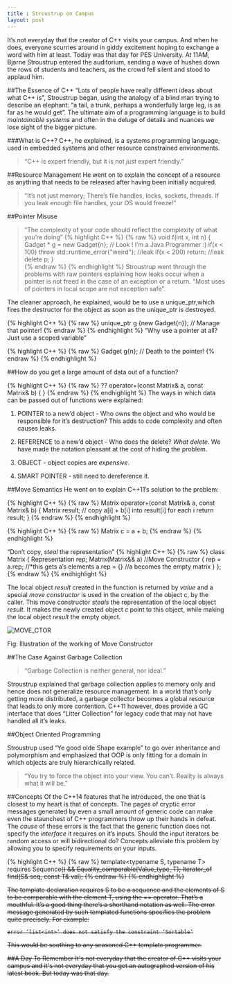 ```yaml
---
title : Stroustrup on Campus
layout: post
---
```

It’s not everyday that the creator of C++ visits your campus. And when he does, everyone scurries around in giddy excitement hoping to exchange a word with him at least. Today was that day for PES University. At 11AM, Bjarne Stroustrup entered the auditorium, sending a wave of hushes down the rows of students and teachers, as the crowd fell silent and stood to applaud him. 

##The  Essence of C++
“Lots of people have really different ideas about what C++ is", Stroustrup began, using the analogy of a blind man trying to describe an elephant: “a tail, a trunk, perhaps a wonderfully large leg, is as far as he would get”. The ultimate aim of a  programming language is to build *maintainable systems* and often in the deluge of details and nuances we lose sight of the bigger picture. 


###What is C++?
C++, he explained, is a systems programming language, used in embedded systems and other resource constrained environments. 
>“C++ is expert friendly, but it is not *just* expert friendly.”

##Resource Management
He went on to explain the concept of a resource as anything that needs to be released after having been initially acquired. 
>“It’s not just memory; There’s file handles, locks, sockets, threads. If you leak enough file handles, your OS would freeze!”

##Pointer Misuse
>“The complexity of your code should reflect the complexity of what you’re doing”
{% highlight C++ %}
{% raw %}
void f(int x, int n)
{
	Gadget * g = new Gadget{n}; // Look ! I’m a Java Programmer :)
	if(x < 100) throw std::runtime_error{"weird"}; //leak
	if(x < 200) return; //leak
	delete p;
}	
{% endraw %}
{% endhighlight %}
Stroustrup went through the problems with raw pointers explaining how leaks occur when a pointer is not freed in the case of an exception or a return.
>“Most uses of pointers in local scope are not exception safe”.

The cleaner approach, he explained, would be to use a unique\_ptr,which fires the destructor for the object as soon as the unique\_ptr is destroyed.

{% highlight C++ %}
{% raw %}
unique_ptr<Gadget> g {new Gadget{n}}; // Manage that pointer!
{% endraw %}
{% endhighlight %}
“Why use a pointer at all? Just use a scoped variable”

{% highlight C++ %}
{% raw %}
Gadget g{n}; // Death to the pointer!
{% endraw %}
{% endhighlight %}


##How do you get a large amount of data out of a function?

{% highlight C++ %}
{% raw %}
?? operator+(const Matrix& a, const Matrix& b)
{
}
{% endraw %}
{% endhighlight %}
The ways in which data can be passed out of functions were explained:

1. POINTER to a new’d object - Who owns the object and who would be responsible for it’s destruction? This adds to code complexity and often causes leaks.

2. REFERENCE to a new’d object - Who does the delete? *What delete*. We have made the notation pleasant at the cost of hiding the problem.

3. OBJECT - object copies are *expensive*.

4. SMART POINTER - still need to dereference it.

##Move Semantics
He went on to explain C++11’s solution to the problem:

{% highlight C++ %}
{% raw %}
Matrix operator+(const Matrix& a, const Matrix& b)
{
	Matrix result;
	// copy a[i] + b[i] into result[i] for each i
	return result;
}
{% endraw %}
{% endhighlight %}

{% highlight C++ %}
{% raw %}
Matrix c = a + b;
{% endraw %}
{% endhighlight %}


“Don’t copy, *steal* the representation”
{% highlight C++ %}
{% raw %}
class Matrix
{
	Representation rep;
	Matrix(Matrix&& a) //Move Constructor
	{
		rep = a.rep; //*this gets a’s elements
		a.rep = {} //a becomes the empty matrix
	}
};
{% endraw %}
{% endhighlight %}

The local object *result* created in the function is returned by *value* and a special *move constructor* is used in the creation of the object c, by the caller. This move constructor *steals* the representation of the local object *result*. It makes the newly created object *c* point to this object, while making the local object *result* the empty object.

![MOVE_CTOR]({{site.url}}/images/move_ctor.png)
<div class="align-center">Fig: Illustration of the working of Move Constructor</div>



##The Case Against Garbage Collection
>“Garbage Collection is neither general, nor ideal.”

Stroustrup explained that garbage collection applies to memory only and hence does not generalize resource management. In a world that’s only getting more distributed, a garbage collector becomes a global resource that leads to only more contention.
C++11 however, does provide a GC interface that does “Litter Collection” for legacy code that may not have handled all it’s leaks. 

##Object Oriented Programming

Stroustrup used “Ye good olde Shape example” to go over inheritance and polymorphism and emphasized that OOP is only fitting for a domain in which objects are truly hierarchically related.

>“You try to force the object into your view. You can’t. Reality is always what it will be.”

##Concepts
Of the C++14 features that he introduced, the one that is closest to my heart is that of concepts. The pages of cryptic error messages generated by even a small amount of generic code can make even the staunchest of C++ programmers throw up their hands in defeat. The *cause* of these errors is the fact that the generic function does not specify the *interface* it requires on it’s inputs. Should the input iterators be random access or will bidirectional do?
Concepts alleviate this problem by allowing you to specify requirements on your inputs.

{% highlight C++ %}
{% raw %}
template<typename S, typename T>
requires Sequence<S>() && Equality_comparable(Value_type<S>, T);
Iterator_of<S> find(S& seq, const T& val);
{% endraw %}
{% endhighlight %}

The template declaration requires S to be a sequence and the elements of S to be comparable with the element T, using the == operator. That’s a mouthful. It’s a good thing there’s a shorthand notation as well.
The error message generated by such templated functions specifies the problem quite precisely. For example:
```
error ‘list<int>’ does not satisfy the constraint ‘Sortable’
```
This would be soothing to any seasoned C++ template programmer.

##A Day To Remember
It's not everyday that the creator of C++ visits your campus and it's not everyday that you get an autographed version of his latest book.
But today was that day.
